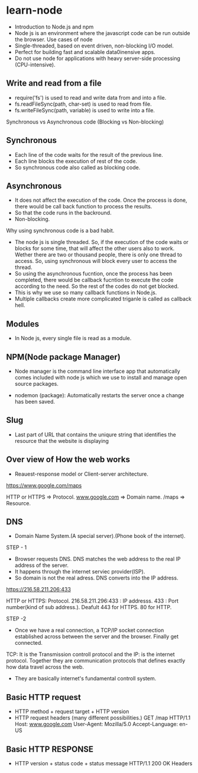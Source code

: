 # learn-node

- Introduction to Node.js and npm
- Node js is an environment where the javascript code can be run outside the browser.
  Use cases of node
 - Single-threaded, based on event driven, non-blocking I/O model.
 - Perfect for building fast and scalable data0inensive apps.
 - Do not use node for applications with heavy server-side processing (CPU-intensive).


Write and read from a file
----------------------------
 - require('fs') is used to read and write data from and into a file. 
 - fs.readFileSync(path, char-set) is used to read from file.
 - fs.writeFileSync(path, variable) is used to write into a file.

Synchronous vs Asynchronous code  (Blocking vs Non-blocking)

Synchronous
-----------
- Each line of the code waits for the result of the previous line.
- Each line blocks the execution of rest of the code.
- So synchronous code also called as blocking code.

Asynchronous
------------
-  It does not affect the execution of the code. Once the process is done, there would be call back function to process the results.
- So that the code runs in the backround.
- Non-blocking.

Why using synchronous code is a bad habit.
 -  The node js is single threaded. So, if the execution of the code waits or blocks for some time, that will affect the other users also to work. Wether there are two or thousand people, there is only one thread to access. So, using synchronous will block every user to access the thread.
 - So using the asynchronous fucntion, once the process has been completed, there would be callback fucntion to execute the code according to the need. So the rest of the codes do not get blocked.
- This is why we use so many callback functions in Node.js.
- Multiple callbacks create more complicated triganle is called as callback hell.


Modules
-----------
- In Node js, every single file is read as a module.

NPM(Node package Manager)
----
- Node manager is the command line interface app that automatically comes included with node js which we use to install and manage open source packages.

- nodemon (package): Automatically restarts the server once a change has been saved. 

Slug
-----
- Last part of URL that contains the uniqure string that identifies the resource that the website is displaying


Over view of How the web works
-------------------------------
- Reauest-response model or Client-server architecture.

 https://www.google.com/maps

 HTTP or HTTPS => Protocol.
 www.google.com => Domain name.
 /maps => Resource.

 DNS
 -----
 - Domain Name System.(A special server).(Phone book of the internet).

 STEP - 1 
 - Browser requests DNS. DNS matches the web address to the real IP address of the server.
 - It happens through the internet serviec provider(ISP).
 - So domain is not the real adress. DNS converts into the IP address.

 https://216.58.211.206:433

 HTTP or HTTPS: Protocol.
 216.58.211.296:433  : IP addresss.
 433   : Port number(kind of sub address.). Deafult 443 for HTTPS. 80 for HTTP.

 STEP -2
 - Once we have a real connection, a TCP/IP socket connection established across between the server and the browser. Finally get connected.

 TCP: It is the Transmission controll protocol and the IP: is the internet protocol. Together they are 
 communication protocols that defines exactly how data travel across the web.
 - They are basically internet's fundamental controll system.

Basic HTTP request
------------------
- HTTP method + request target + HTTP version
- HTTP request headers (many different possibilities.)
    GET /map HTTP/1.1
    Host: www.google.com
    User-Agent: Mozilla/5.0
    Accept-Language: en-US    
    <BODY>
Basic HTTP RESPONSE
-------------------
- HTTP version + status code + status message
    HTTP/1.1 200 OK
    Headers
    <BODY>



